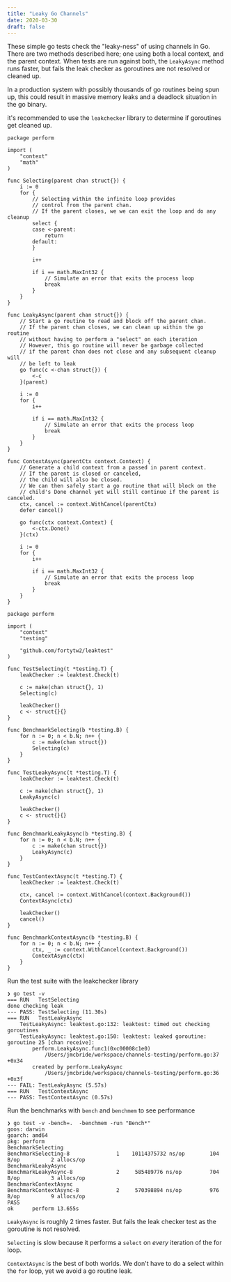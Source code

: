 ```yaml
---
title: "Leaky Go Channels"
date: 2020-03-30
draft: false
---
```


These simple go tests check the "leaky-ness" of using channels in Go.
There are two methods described here; one using both a local context, and the parent context.
When tests are run against both, the `LeakyAsync` method runs faster, but fails the leak checker
as goroutines are not resolved or cleaned up.

In a production system with possibly thousands of go routines being spun up,
this could result in massive memory leaks and a deadlock situation in the go binary.

it's recommended to use the `leakchecker` library to determine if goroutines get cleaned up.

```golang
package perform

import (
	"context"
	"math"
)

func Selecting(parent chan struct{}) {
	i := 0
	for {
		// Selecting within the infinite loop provides
		// control from the parent chan.
		// If the parent closes, we we can exit the loop and do any cleanup
		select {
		case <-parent:
			return
		default:
		}

		i++

		if i == math.MaxInt32 {
			// Simulate an error that exits the process loop
			break
		}
	}
}

func LeakyAsync(parent chan struct{}) {
	// Start a go routine to read and block off the parent chan.
	// If the parent chan closes, we can clean up within the go routine
	// without having to perform a "select" on each iteration
	// However, this go routine will never be garbage collected
	// if the parent chan does not close and any subsequent cleanup will
	// be left to leak
	go func(c <-chan struct{}) {
		<-c
	}(parent)

	i := 0
	for {
		i++

		if i == math.MaxInt32 {
			// Simulate an error that exits the process loop
			break
		}
	}
}

func ContextAsync(parentCtx context.Context) {
	// Generate a child context from a passed in parent context.
	// If the parent is closed or canceled,
	// the child will also be closed.
	// We can then safely start a go routine that will block on the
	// child's Done channel yet will still continue if the parent is canceled.
	ctx, cancel := context.WithCancel(parentCtx)
	defer cancel()

	go func(ctx context.Context) {
		<-ctx.Done()
	}(ctx)

	i := 0
	for {
		i++

		if i == math.MaxInt32 {
			// Simulate an error that exits the process loop
			break
		}
	}
}

```

```golang
package perform

import (
	"context"
	"testing"

	"github.com/fortytw2/leaktest"
)

func TestSelecting(t *testing.T) {
	leakChecker := leaktest.Check(t)

	c := make(chan struct{}, 1)
	Selecting(c)

	leakChecker()
	c <- struct{}{}
}

func BenchmarkSelecting(b *testing.B) {
	for n := 0; n < b.N; n++ {
		c := make(chan struct{})
		Selecting(c)
	}
}

func TestLeakyAsync(t *testing.T) {
	leakChecker := leaktest.Check(t)

	c := make(chan struct{}, 1)
	LeakyAsync(c)

	leakChecker()
	c <- struct{}{}
}

func BenchmarkLeakyAsync(b *testing.B) {
	for n := 0; n < b.N; n++ {
		c := make(chan struct{})
		LeakyAsync(c)
	}
}

func TestContextAsync(t *testing.T) {
	leakChecker := leaktest.Check(t)

	ctx, cancel := context.WithCancel(context.Background())
	ContextAsync(ctx)

	leakChecker()
	cancel()
}

func BenchmarkContextAsync(b *testing.B) {
	for n := 0; n < b.N; n++ {
		ctx, _ := context.WithCancel(context.Background())
		ContextAsync(ctx)
	}
}

```

Run the test suite with the leakchecker library
```
❯ go test -v
=== RUN   TestSelecting
done checking leak
--- PASS: TestSelecting (11.30s)
=== RUN   TestLeakyAsync
    TestLeakyAsync: leaktest.go:132: leaktest: timed out checking goroutines
    TestLeakyAsync: leaktest.go:150: leaktest: leaked goroutine: goroutine 25 [chan receive]:
        perform.LeakyAsync.func1(0xc00008c1e0)
        	/Users/jmcbride/workspace/channels-testing/perform.go:37 +0x34
        created by perform.LeakyAsync
        	/Users/jmcbride/workspace/channels-testing/perform.go:36 +0x3f
--- FAIL: TestLeakyAsync (5.57s)
=== RUN   TestContextAsync
--- PASS: TestContextAsync (0.57s)
```

Run the benchmarks with `bench` and `benchmem` to see performance
```
❯ go test -v -bench=.  -benchmem -run "Bench*"
goos: darwin
goarch: amd64
pkg: perform
BenchmarkSelecting
BenchmarkSelecting-8      	       1	10114375732 ns/op	     104 B/op	       2 allocs/op
BenchmarkLeakyAsync
BenchmarkLeakyAsync-8     	       2	 585489776 ns/op	     704 B/op	       3 allocs/op
BenchmarkContextAsync
BenchmarkContextAsync-8   	       2	 570398894 ns/op	     976 B/op	       9 allocs/op
PASS
ok  	perform	13.655s
```

`LeakyAsync` is roughly 2 times faster. But fails the leak checker test as the goroutine is not resolved.

`Selecting` is slow because it performs a `select` on _every_ iteration of the for loop.

`ContextAsync` is the best of both worlds. We don't have to do a select within the `for` loop, yet we avoid a go routine
leak.
